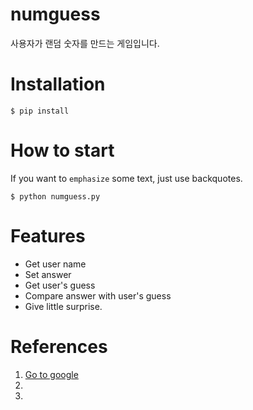 # numguess

사용자가 랜덤 숫자를 만드는 게임입니다.

# Installation

```shell
$ pip install
```
# How to start

If you want to `emphasize` some text, just use backquotes.

```shell
$ python numguess.py
```

# Features

- Get user name
- Set answer
- Get user's guess
- Compare answer with user's guess
- Give little surprise.

# References

1. [Go to google](http://www.google.com)
2.
3.
